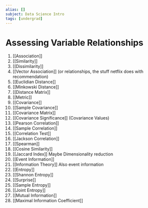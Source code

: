 ```yaml
---
alias: []
subject: Data Science Intro
tags: [undergrad]
---
```

# Assessing Variable Relationships

1. [[Association]]
2. [[Similarity]]
3. [[Dissimilarity]]
4. [[Vector Association]] (or relationships, the stuff netflix does with recommendation)
5. [[Euclidian Distance]]
6. [[Minkowski Distance]]
7. [[Distance Matrix]]
8. [[Metric]]
9. [[Covariance]]
10. [[Sample Covariance]]
11. [[Covariance Matrix]]
12. [[Covariance Significance]] (Covariance Values)
13. [[Pearson Correlation]]
14. [[Sample Correlation]]
15. [[Correlation Test]]
16. [[Jackson Correlation]]
17. [[Spearman]]
18. [[Cosine Similarity]]
19. [[Jaccard Index]] Maybe Dimensionality reduction
20. [[Event Information]]
21. [[Information Theory]] Also event information
22. [[Entropy]]
23. [[Shannon Entropy]]
24. [[Surprise]]
25. [[Sample Entropy]]
26. [[Joint Entropy]]
27. [[Mutual Information]]
28. [[Maximal Information Coefficient]]